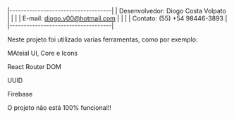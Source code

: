 |------------------------------------| 
| Desenvolvedor: Diogo Costa Volpato |
|                                    |
| E-mail: diogo.v00@hotmail.com      |
|                                    |
| Contato: (55) +54 98446-3893       |
|------------------------------------|

Neste projeto foi utilizado varias ferramentas, como por exemplo:

MAteial UI, Core e Icons

React Router DOM

UUID

Firebase

O projeto não está 100% funcional!!
